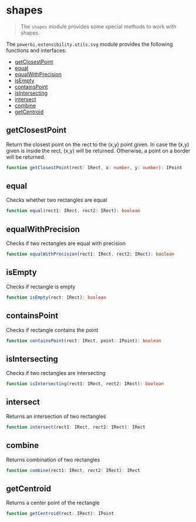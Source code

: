 # shapes
> The ```shapes``` module provides some special methods to work with shapes.

The ```powerbi.extensibility.utils.svg``` module provides the following functions and interfaces:

* [getClosestPoint](#getClosestPoint)
* [equal](#equal)
* [equalWithPrecision](#equalWithPrecision)
* [isEmpty](#isEmpty)
* [containsPoint](#containsPoint)
* [isIntersecting](#isIntersecting)
* [intersect](#intersect)
* [combine](#combine)
* [getCentroid](#getCentroid)

## getClosestPoint
Return the closest point on the rect to the (x,y) point given.
In case the (x,y) given is inside the rect, (x,y) will be returned.
Otherwise, a point on a border will be returned.

```typescript
function getClosestPoint(rect: IRect, x: number, y: number): IPoint
```

## equal
Checks whether two rectangles are equal

```typescript
function equal(rect1: IRect, rect2: IRect): boolean
```

## equalWithPrecision
Checks if two rectangles are equal with precision

```typescript
function equalWithPrecision(rect1: IRect, rect2: IRect): boolean
```

## isEmpty
Checks if rectangle is empty

```typescript
function isEmpty(rect: IRect): boolean
```

## containsPoint
Checks if rectangle contains the point

```typescript
function containsPoint(rect: IRect, point: IPoint): boolean
```

## isIntersecting
Checks if two rectangles are intersecting

```typescript
function isIntersecting(rect1: IRect, rect2: IRect): boolean
```

## intersect
Returns an intersection of two rectangles

```typescript
function intersect(rect1: IRect, rect2: IRect): IRect
```

## combine
Returns combination of two rectangles

```typescript
function combine(rect1: IRect, rect2: IRect): IRect
```

## getCentroid
Returns a center point of the rectangle

```typescript
function getCentroid(rect: IRect): IPoint
```



